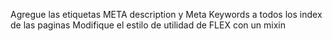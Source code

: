 Agregue las etiquetas META description y Meta Keywords a todos los index de las paginas
Modifique el estilo de utilidad de FLEX con un mixin